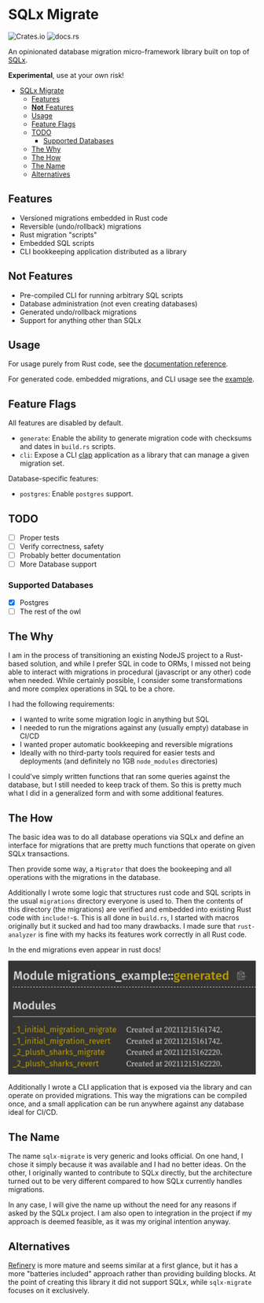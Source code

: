# SQLx Migrate

![Crates.io](https://img.shields.io/crates/v/sqlx-migrate?style=flat-square) ![docs.rs](https://img.shields.io/docsrs/sqlx-migrate?style=flat-square)

An opinionated database migration micro-framework library built on top of [SQLx](https://github.com/launchbadge/sqlx).

**Experimental**, use at your own risk!

- [SQLx Migrate](#sqlx-migrate)
  - [Features](#features)
  - [**Not** Features](#not-features)
  - [Usage](#usage)
  - [Feature Flags](#feature-flags)
  - [TODO](#todo)
    - [Supported Databases](#supported-databases)
  - [The Why](#the-why)
  - [The How](#the-how)
  - [The Name](#the-name)
  - [Alternatives](#alternatives)

## Features

- Versioned migrations embedded in Rust code
- Reversible (undo/rollback) migrations
- Rust migration "scripts"
- Embedded SQL scripts
- CLI bookkeeping application distributed as a library

## **Not** Features

- Pre-compiled CLI for running arbitrary SQL scripts
- Database administration (not even creating databases)
- Generated undo/rollback migrations
- Support for anything other than SQLx

## Usage

For usage purely from Rust code, see the [documentation reference](https://docs.rs/sqlx-migrate).

For generated code. embedded migrations, and CLI usage see the [example](examples/migrations-example).

## Feature Flags

All features are disabled by default.

- `generate`: Enable the ability to generate migration code with checksums and dates in `build.rs` scripts.
- `cli`: Expose a CLI [clap](https://docs.rs/clap/3.0.0-rc.5/clap/index.html) application as a library that can manage a given migration set.

Database-specific features:

- `postgres`: Enable `postgres` support.

## TODO

- [ ] Proper tests
- [ ] Verify correctness, safety
- [ ] Probably better documentation
- [ ] More Database support

### Supported Databases

- [x] Postgres
- [ ] The rest of the owl

## The Why

I am in the process of transitioning an existing NodeJS project to a Rust-based solution, and while I prefer SQL in code to ORMs, I missed not being able to interact with migrations in procedural (javascript or any other) code when needed. While certainly possible, I consider some transformations and more complex operations in SQL to be a chore.

I had the following requirements:

- I wanted to write some migration logic in anything but SQL
- I needed to run the migrations against any (usually empty) database in CI/CD
- I wanted proper automatic bookkeeping and reversible migrations
- Ideally with no third-party tools required for easier tests and deployments (and definitely no 1GB `node_modules` directories)

I could've simply written functions that ran some queries against the database, but I still needed to keep track of them. So this is pretty much what I did in a generalized form and with some additional features.

## The How

The basic idea was to do all database operations via SQLx and define an interface for migrations that are pretty much functions that operate on given SQLx transactions.

Then provide some way, a `Migrator` that does the bookeeping and all operations with the migrations in the database.

Additionally I wrote some logic that structures rust code and SQL scripts in the usual `migrations` directory everyone is used to. Then the contents of this directory (the migrations) are verified and embedded into existing Rust code with `include!`-s. This is all done in `build.rs`, I started with macros originally but it sucked and had too many drawbacks. I made sure that `rust-analyzer` is fine with my hacks its features work correctly in all Rust code.

In the end migrations even appear in rust docs!

![](assets/docs.png)

Additionally I wrote a CLI application that is exposed via the library and can operate on provided migrations. This way the migrations can be compiled once, and a small application can be run anywhere against any database ideal for CI/CD.

## The Name

The name `sqlx-migrate` is very generic and looks official. On one hand, I chose it simply because it was available and I had no better ideas. On the other, I originally wanted to contribute to SQLx directly, but the architecture turned out to be very different compared to how SQLx currently handles migrations.

In any case, I will give the name up without the need for any reasons if asked by the SQLx project. I am also open to integration in the project if my approach is deemed feasible, as it was my original intention anyway.

## Alternatives

[Refinery](https://github.com/rust-db/refinery) is more mature and seems similar at a first glance, but it has a more "batteries included" approach rather than providing building blocks. At the point of creating this library it did not support SQLx, while `sqlx-migrate` focuses on it exclusively.
